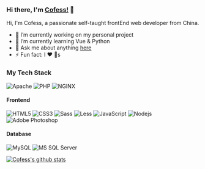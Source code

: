 ### Hi there, I'm [Cofess!](https://blog.cofess.com/) 👋
Hi, I'm Cofess, a passionate self-taught frontEnd web developer from China.
<br />

- 🔭 I’m currently working on my personal project
- 🌱 I’m currently learning Vue & Python
- 💬 Ask me about anything [here](https://github.com/cofess/cofess/issues)
- ⚡ Fun fact: I :heart: :dog:s

### My Tech Stack

![Apache](http://img.shields.io/badge/-Apache-E11E27?style=flat-square&logo=apache)
![PHP](http://img.shields.io/badge/-PHP-8892BF?style=flat-square&logo=php&logoColor=ffffff)
![NGINX](http://img.shields.io/badge/-NGINX-269539?style=flat-square&logo=nginx&logoColor=ffffff)

#### Frontend
![HTML5](https://img.shields.io/badge/-HTML5-%23E44D27?style=flat-square&logo=html5&logoColor=ffffff)
![CSS3](https://img.shields.io/badge/-CSS3-%231572B6?style=flat-square&logo=css3)
![Sass](https://img.shields.io/badge/-Sass-%23CC6699?style=flat-square&logo=sass&logoColor=ffffff)
![Less](https://img.shields.io/badge/-Less-1D365D?style=flat-square&logo=less)
![JavaScript](https://img.shields.io/badge/-JavaScript-%23F7DF1C?style=flat-square&logo=javascript&logoColor=000000&labelColor=%23F7DF1C&color=%23FFCE5A)
![Nodejs](https://img.shields.io/badge/-Nodejs-black?style=flat-square&logo=Node.js)
![Adobe Photoshop](http://img.shields.io/badge/-Abode%20Photoshop-26C9FF?style=flat-square&logo=adobe-photoshop&logoColor=ffffff)

#### Database
![MySQL](http://img.shields.io/badge/-MySQL-007599?style=flat-square&logo=MySQL&logoColor=ffffff)
![MS SQL Server](http://img.shields.io/badge/-MS%20SQL%20Server-CC2927?style=flat-square&logo=microsoft-sql-server&logoColor=ffffff)

<!-- **Languages and Tools:**  

<code><img height="20" src="https://raw.githubusercontent.com/github/explore/80688e429a7d4ef2fca1e82350fe8e3517d3494d/topics/javascript/javascript.png"></code>
<code><img height="20" src="https://raw.githubusercontent.com/github/explore/80688e429a7d4ef2fca1e82350fe8e3517d3494d/topics/typescript/typescript.png"></code>
<code><img height="20" src="https://raw.githubusercontent.com/github/explore/80688e429a7d4ef2fca1e82350fe8e3517d3494d/topics/react/react.png"></code>
<code><img height="20" src="https://raw.githubusercontent.com/github/explore/5c058a388828bb5fde0bcafd4bc867b5bb3f26f3/topics/graphql/graphql.png"></code>
<code><img height="20" src="https://raw.githubusercontent.com/github/explore/80688e429a7d4ef2fca1e82350fe8e3517d3494d/topics/nodejs/nodejs.png"></code> -->

<!--- 
  if you have forked this to use on your profile, 
  Change the `github-readme-stats.anuraghazra1.vercel.app` to `github-readme-stats.vercel.app` 
--->

[![Cofess's github stats](https://github-readme-stats.anuraghazra1.vercel.app/api?username=cofess&show_icons=true&title_color=fff&icon_color=79ff97&text_color=9f9f9f&bg_color=151515)](https://github.com/cofess/hexo-theme-pure)

<!-- <a href="https://github.com/cofess/hexo-theme-pure">
  <img align="left" src="https://github-readme-stats.anuraghazra1.vercel.app/api/pin/?username=cofess&repo=hexo-theme-pure&title_color=fff&icon_color=79ff97&text_color=9f9f9f&bg_color=151515" />
</a>

<a href="https://github.com/cofess/cofess.github.io">
  <img align="left" src="https://github-readme-stats.anuraghazra1.vercel.app/api/pin/?username=cofess&repo=cofess.github.io&title_color=fff&icon_color=79ff97&text_color=9f9f9f&bg_color=151515" />
</a> -->
